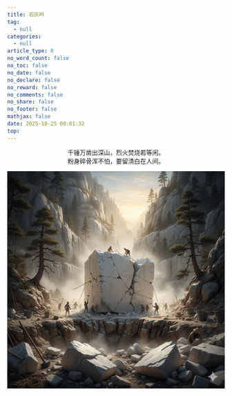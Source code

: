 ```yaml
---
title: 石灰吟
tag:
  - null
categories:
  - null
article_type: 0
no_word_count: false
no_toc: false
no_date: false
no_declare: false
no_reward: false
no_comments: false
no_share: false
no_footer: false
mathjax: false
date: 2025-10-25 00:01:32
top:
---
```


<span style="display:block;text-align:center;">千锤万凿出深山，烈火焚烧若等闲。</span>
<span style="display:block;text-align:center;">粉身碎骨浑不怕，要留清白在人间。</span>


![石灰吟](../image/djsrgmdjsrgmdjsr.png)
